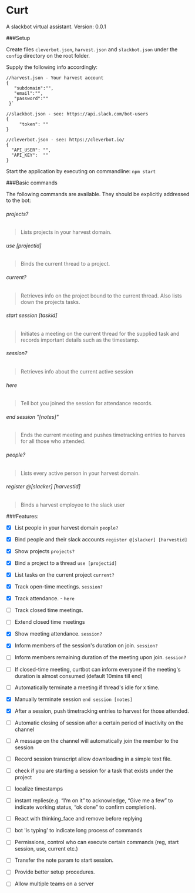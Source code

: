 # Curt
A slackbot virtual assistant. Version: 0.0.1

###Setup

Create files `cleverbot.json`, `harvest.json` and `slackbot.json` under the `config` directory on the root folder.

Supply the following info accordingly:
    
    //harvest.json - Your harvest account
    {
       "subdomain":"",
       "email":"",
       "password":""
     }`

    //slackbot.json - see: https://api.slack.com/bot-users
    {
         "token": ""
    }
    
    //cleverbot.json - see: https://cleverbot.io/
    {
      "API_USER": "",
      "API_KEY":  ""
    }

Start the application by executing on commandline: `npm start`

###Basic commands

The following commands are available. They should be explicitly addressed to the bot:
###### projects?
>Lists projects in your harvest domain.

###### use [projectid]
>Binds the current thread to a project.

###### current?
>Retrieves info on the project bound to the current thread. Also lists down the projects tasks.

###### start session [taskid]
>Initiates a meeting on the current thread for the supplied task and records important details such as the timestamp.

###### session?
>Retrieves info about the current active session

###### here
>Tell bot you joined the session for attendance records.

###### end session "[notes]"
>Ends the current meeting and pushes timetracking entries to harves for all those who attended.

###### people?
>Lists every active person in your harvest domain.

###### register @[slacker] [harvestid]
>Binds a harvest employee to the slack user

###Features:
- [x] List people in your harvest domain `people?`
- [x] Bind people and their slack accounts `register @[slacker] [harvestid]`
- [x] Show projects `projects?`
- [x] Bind a project to a thread `use [projectid]`
- [x] List tasks on the current project `current?`
- [x] Track open-time meetings. `session?`
- [x] Track attendance. - `here`
- [ ] Track closed time meetings.
- [ ] Extend closed time meetings
- [x] Show meeting attendance. `session?`
- [x] Inform members of the session's duration on join. `session?`
- [ ] Inform members remaining duration of the meeting upon join. `session?`
- [ ] If closed-time meeting, curtbot can inform everyone if the meeting's duration is almost consumed (default 10mins till end)
- [ ] Automatically terminate a meeting if thread's idle for x time.
- [x] Manually terminate session `end session [notes]`
- [x] After a session, push timetracking entries to harvest for those attended.
- [ ] Automatic closing of session after a certain period of inactivity on the channel
- [ ] A message on the channel will automatically join the member to the session
- [ ] Record session transcript allow downloading in a simple text file.
- [ ] check if you are starting a session for a task that exists under the project
- [ ] localize timestamps
- [ ] instant replies(e.g. “I’m on it” to acknowledge, “Give me a few” to indicate working status, “ok done” to confirm completion).
- [ ] React with thinking_face and remove before replying
- [ ] bot 'is typing' to indicate long process of commands
- [ ] Permissions, control who can execute certain commands (reg, start session, use, current etc.)
- [ ] Transfer the note param to start session.
- [ ] Provide better setup procedures.
- [ ] Allow multiple teams on a server



